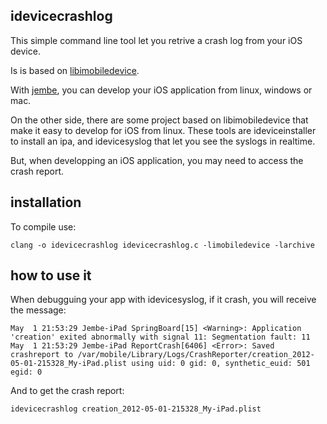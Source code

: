 idevicecrashlog
---------------
This simple command line tool let you retrive a crash log from your iOS device.<br/> 

Is is based on [libimobiledevice](http://www.libimobiledevice.org/). 

With [jembe](http://www.jembe.fr), you can develop your iOS application from linux, windows or mac. 

On the other side, there are some project based on libimobiledevice that make it easy to develop for iOS from linux. 
These tools are ideviceinstaller to install an ipa, and idevicesyslog that let you see the syslogs in realtime. 

But, when developping an iOS application, you may need to access the crash report.

installation
------------

To compile use: 

    clang -o idevicecrashlog idevicecrashlog.c -limobiledevice -larchive
    
how to use it
-------------

When debugguing your app with idevicesyslog, if it crash, you will receive the message: 


    May  1 21:53:29 Jembe-iPad SpringBoard[15] <Warning>: Application 'creation' exited abnormally with signal 11: Segmentation fault: 11
    May  1 21:53:29 Jembe-iPad ReportCrash[6406] <Error>: Saved crashreport to /var/mobile/Library/Logs/CrashReporter/creation_2012-05-01-215328_My-iPad.plist using uid: 0 gid: 0, synthetic_euid: 501 egid: 0
    
And to get the crash report:

    idevicecrashlog creation_2012-05-01-215328_My-iPad.plist

